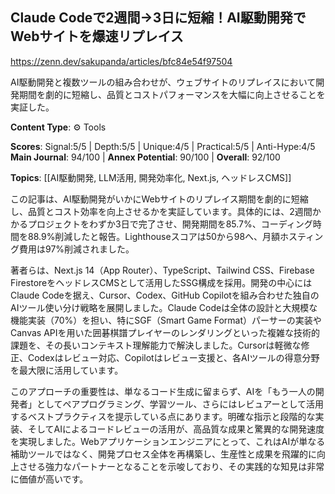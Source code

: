 ## Claude Codeで2週間→3日に短縮！AI駆動開発でWebサイトを爆速リプレイス

https://zenn.dev/sakupanda/articles/bfc84e54f97504

AI駆動開発と複数ツールの組み合わせが、ウェブサイトのリプレイスにおいて開発期間を劇的に短縮し、品質とコストパフォーマンスを大幅に向上させることを実証した。

**Content Type**: ⚙️ Tools

**Scores**: Signal:5/5 | Depth:5/5 | Unique:4/5 | Practical:5/5 | Anti-Hype:4/5
**Main Journal**: 94/100 | **Annex Potential**: 90/100 | **Overall**: 92/100

**Topics**: [[AI駆動開発, LLM活用, 開発効率化, Next.js, ヘッドレスCMS]]

この記事は、AI駆動開発がいかにWebサイトのリプレイス期間を劇的に短縮し、品質とコスト効率を向上させるかを実証しています。具体的には、2週間かかるプロジェクトをわずか3日で完了させ、開発期間を85.7%、コーディング時間を88.9%削減したと報告。Lighthouseスコアは50から98へ、月額ホスティング費用は97%削減されました。

著者らは、Next.js 14（App Router）、TypeScript、Tailwind CSS、Firebase FirestoreをヘッドレスCMSとして活用したSSG構成を採用。開発の中心にはClaude Codeを据え、Cursor、Codex、GitHub Copilotを組み合わせた独自のAIツール使い分け戦略を展開しました。Claude Codeは全体の設計と大規模な機能実装（70%）を担い、特にSGF（Smart Game Format）パーサーの実装やCanvas APIを用いた囲碁棋譜プレイヤーのレンダリングといった複雑な技術的課題を、その長いコンテキスト理解能力で解決しました。Cursorは軽微な修正、Codexはレビュー対応、Copilotはレビュー支援と、各AIツールの得意分野を最大限に活用しています。

このアプローチの重要性は、単なるコード生成に留まらず、AIを「もう一人の開発者」としてペアプログラミング、学習ツール、さらにはレビュアーとして活用するベストプラクティスを提示している点にあります。明確な指示と段階的な実装、そしてAIによるコードレビューの活用が、高品質な成果と驚異的な開発速度を実現しました。Webアプリケーションエンジニアにとって、これはAIが単なる補助ツールではなく、開発プロセス全体を再構築し、生産性と成果を飛躍的に向上させる強力なパートナーとなることを示唆しており、その実践的な知見は非常に価値が高いです。